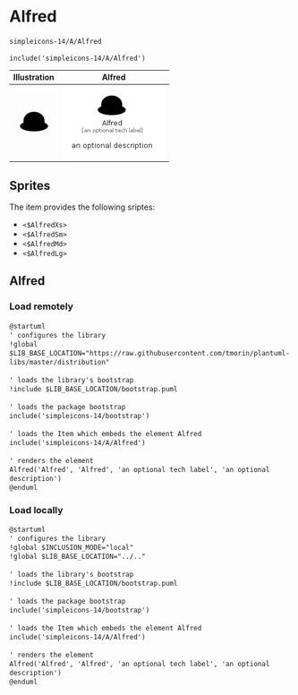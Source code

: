 # Alfred


```text
simpleicons-14/A/Alfred
```

```text
include('simpleicons-14/A/Alfred')
```



| Illustration | Alfred |
| :---: | :---: |
| ![illustration for Illustration](../../simpleicons-14/A/Alfred.png) | ![illustration for Alfred](../../simpleicons-14/A/Alfred.Local.png) |



## Sprites
The item provides the following sriptes:

- `<$AlfredXs>`
- `<$AlfredSm>`
- `<$AlfredMd>`
- `<$AlfredLg>`





## Alfred

### Load remotely
```plantuml
@startuml
' configures the library
!global $LIB_BASE_LOCATION="https://raw.githubusercontent.com/tmorin/plantuml-libs/master/distribution"

' loads the library's bootstrap
!include $LIB_BASE_LOCATION/bootstrap.puml

' loads the package bootstrap
include('simpleicons-14/bootstrap')

' loads the Item which embeds the element Alfred
include('simpleicons-14/A/Alfred')

' renders the element
Alfred('Alfred', 'Alfred', 'an optional tech label', 'an optional description')
@enduml
```

### Load locally
```plantuml
@startuml
' configures the library
!global $INCLUSION_MODE="local"
!global $LIB_BASE_LOCATION="../.."

' loads the library's bootstrap
!include $LIB_BASE_LOCATION/bootstrap.puml

' loads the package bootstrap
include('simpleicons-14/bootstrap')

' loads the Item which embeds the element Alfred
include('simpleicons-14/A/Alfred')

' renders the element
Alfred('Alfred', 'Alfred', 'an optional tech label', 'an optional description')
@enduml
```

